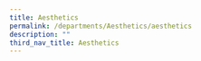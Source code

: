 ```yaml
---
title: Aesthetics
permalink: /departments/Aesthetics/aesthetics
description: ""
third_nav_title: Aesthetics
---
```

